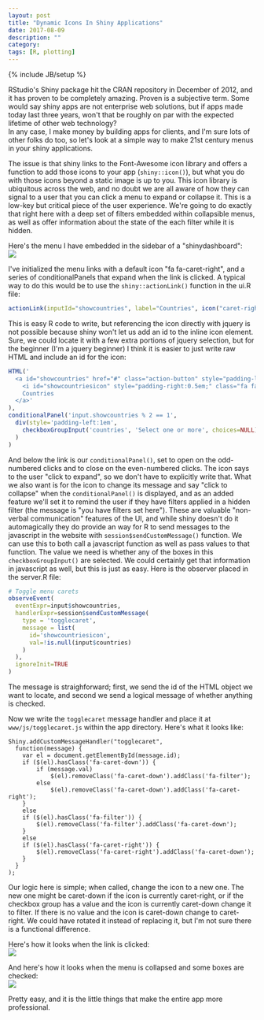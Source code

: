 ```yaml
---
layout: post
title: "Dynamic Icons In Shiny Applications"
date: 2017-08-09
description: ""
category: 
tags: [R, plotting]
---
```

{% include JB/setup %}


RStudio's Shiny package hit the CRAN repository in December of 2012, and it has proven to be completely amazing. Proven is a subjective term. Some would say shiny apps are not enterprise web solutions, but if apps made today last three years, won't that be roughly on par with the expected lifetime of other web technology?   
In any case, I make money by building apps for clients, and I'm sure lots of other folks do too, so let's look at a simple way to make 21st century menus in your shiny applications.

The issue is that shiny links to the Font-Awesome icon library and offers a function to add those icons to your app (`shiny::icon()`), but what you do with those icons beyond a static image is up to you. This icon library is ubiquitous across the web, and no doubt we are all aware of how they can signal to a user that you can click a menu to expand or collapse it. This is a low-key but critical piece of the user experience. We're going to do exactly that right here with a deep set of filters embedded within collapsible menus, as well as offer information about the state of the each filter while it is hidden.  

Here's the menu I have embedded in the sidebar of a "shinydashboard":  
![](img/beforefilter.png)

I've initialized the menu links with a default icon "fa fa-caret-right", and a series of conditionalPanels that expand when the link is clicked. A typical way to do this would be to use the `shiny::actionLink()` function in the ui.R file:  


```r
actionLink(inputId="showcountries", label="Countries", icon("caret-right"))
```

This is easy R code to write, but referencing the icon directly with jquery is not possible because shiny won't let us add an id to the inline icon element. Sure, we could locate it with a few extra portions of jquery selection, but for the beginner (I'm a jquery beginner) I think it is easier to just write raw HTML and include an id for the icon:  


```r
HTML('
  <a id="showcountries" href="#" class="action-button" style="padding-left:1em;" width="100%">
    <i id="showcountriesicon" style="padding-right:0.5em;" class="fa fa-caret-right"></i>
    Countries
  </a>'
),
conditionalPanel('input.showcountries % 2 == 1',
  div(style='padding-left:1em', 
    checkboxGroupInput('countries', 'Select one or more', choices=NULL)
  )
)
```

And below the link is our `conditionalPanel()`, set to open on the odd-numbered clicks and to close on the even-numbered clicks. The icon says to the user "click to expand",  so we don't have to explicitly write that. What we also want is for the icon to change its message and say "click to collapse" when the `conditionalPanel()` is displayed, and as an added feature we'll set it to remind the user if they have filters applied in a hidden filter (the message is "you have filters set here"). These are valuable "non-verbal communication" features of the UI, and while shiny doesn't do it automagically they do provide an way for R to send messages to the javascript in the website with `session$sendCustomMessage()` function. We can use this to both call a javascript function as well as pass values to that function. The value we need is whether any of the boxes in this `checkboxGroupInput()` are selected. We could certainly get that information in javascript as well, but this is just as easy. Here is the observer placed in the server.R file:    


```r
# Toggle menu carets
observeEvent(
  eventExpr=input$showcountries, 
  handlerExpr=session$sendCustomMessage(
    type = 'togglecaret', 
    message = list(
      id='showcountriesicon', 
      val=!is.null(input$countries)
    )
  ),
  ignoreInit=TRUE
)
```
The message is straighforward; first, we send the id of the HTML object we want to locate, and second we send a logical message of whether anything is checked.  

Now we write the `togglecaret` message handler and place it at `www/js/togglecaret.js` within the app directory. Here's what it looks like:

```
Shiny.addCustomMessageHandler("togglecaret",
  function(message) {
    var el = document.getElementById(message.id);
    if ($(el).hasClass('fa-caret-down')) {
        if (message.val) 
            $(el).removeClass('fa-caret-down').addClass('fa-filter');
        else 
            $(el).removeClass('fa-caret-down').addClass('fa-caret-right');
    }
    else 
    if ($(el).hasClass('fa-filter')) {
        $(el).removeClass('fa-filter').addClass('fa-caret-down');
    }
    else
    if ($(el).hasClass('fa-caret-right')) {
        $(el).removeClass('fa-caret-right').addClass('fa-caret-down');
    }
  }
);

```

Our logic here is simple; when called, change the icon to a new one. The new one might be caret-down if the icon is currently caret-right, or if the checkbox group has a value and the icon is currently caret-down change it to filter. If there is no value and the icon is caret-down change to caret-right. We could have rotated it instead of replacing it, but I'm not sure there is a functional difference.  

Here's how it looks when the link is clicked:  
![](img/expandedfilters.png)

And here's how it looks when the menu is collapsed and some boxes are checked:  
![](img/collapsedfilters.png)

Pretty easy, and it is the little things that make the entire app more professional.  














